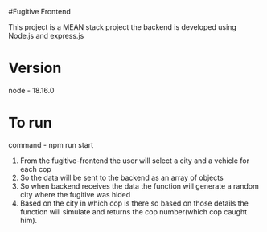 #Fugitive Frontend

This project is a MEAN stack project the backend is developed using Node.js and express.js

# Version
node - 18.16.0

# To run
command - npm run start

1) From the fugitive-frontend the user will select a city and a vehicle for each cop
2) So the data will be sent to the backend as an array of objects
3) So when backend receives the data the function will generate a random city where the fugitive was hided
4) Based on the city in which cop is there so based on those details the function will simulate and returns the cop number(which cop caught him).